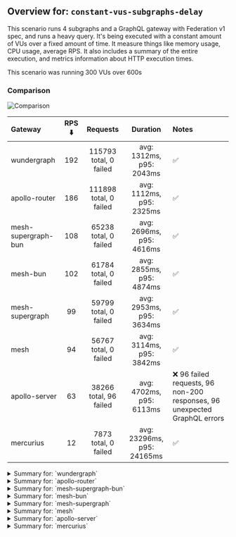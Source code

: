 ## Overview for: `constant-vus-subgraphs-delay`


This scenario runs 4 subgraphs and a GraphQL gateway with Federation v1 spec, and runs a heavy query. It's being executed with a constant amount of VUs over a fixed amount of time. It measure things like memory usage, CPU usage, average RPS. It also includes a summary of the entire execution, and metrics information about HTTP execution times.


This scenario was running 300 VUs over 600s


### Comparison


<img src="https://imagedelivery.net/KYe9TScr4TldYHA48pczVg/3fdfd5db-310b-464f-2839-ea3ca6fc9f00/public" alt="Comparison" />


| Gateway             | RPS ⬇️ |        Requests        |          Duration          | Notes                                                                    |
| :------------------ | :----: | :--------------------: | :------------------------: | :----------------------------------------------------------------------- |
| wundergraph         |  192   | 115793 total, 0 failed |  avg: 1312ms, p95: 2043ms  | ✅                                                                        |
| apollo-router       |  186   | 111898 total, 0 failed |  avg: 1112ms, p95: 2325ms  | ✅                                                                        |
| mesh-supergraph-bun |  108   | 65238 total, 0 failed  |  avg: 2696ms, p95: 4616ms  | ✅                                                                        |
| mesh-bun            |  102   | 61784 total, 0 failed  |  avg: 2855ms, p95: 4874ms  | ✅                                                                        |
| mesh-supergraph     |   99   | 59799 total, 0 failed  |  avg: 2953ms, p95: 3634ms  | ✅                                                                        |
| mesh                |   94   | 56767 total, 0 failed  |  avg: 3114ms, p95: 3842ms  | ✅                                                                        |
| apollo-server       |   63   | 38266 total, 96 failed |  avg: 4702ms, p95: 6113ms  | ❌ 96 failed requests, 96 non-200 responses, 96 unexpected GraphQL errors |
| mercurius           |   12   |  7873 total, 0 failed  | avg: 23296ms, p95: 24165ms | ✅                                                                        |



<details>
  <summary>Summary for: `wundergraph`</summary>

  **K6 Output**




```
     ✓ response code was 200
     ✓ no graphql errors
     ✓ valid response structure

     checks.........................: 100.00% ✓ 347379     ✗ 0     
     data_received..................: 10 GB   17 MB/s
     data_sent......................: 137 MB  229 kB/s
     http_req_blocked...............: avg=83.61µs  min=1.19µs   med=2.97µs  max=1.03s   p(90)=4.7µs    p(95)=5.73µs  
     http_req_connecting............: avg=14.16µs  min=0s       med=0s      max=19.52ms p(90)=0s       p(95)=0s      
     http_req_duration..............: avg=1.31s    min=561.42ms med=1.24s   max=4.53s   p(90)=1.76s    p(95)=2.04s   
       { expected_response:true }...: avg=1.31s    min=561.42ms med=1.24s   max=4.53s   p(90)=1.76s    p(95)=2.04s   
     http_req_failed................: 0.00%   ✓ 0          ✗ 115793
     http_req_receiving.............: avg=130.79ms min=28.54µs  med=78.57µs max=2.85s   p(90)=506.86ms p(95)=861.15ms
     http_req_sending...............: avg=7.49ms   min=7.57µs   med=13.57µs max=1.93s   p(90)=31.5µs   p(95)=216.04µs
     http_req_tls_handshaking.......: avg=0s       min=0s       med=0s      max=0s      p(90)=0s       p(95)=0s      
     http_req_waiting...............: avg=1.17s    min=552.71ms med=1.16s   max=2.34s   p(90)=1.42s    p(95)=1.51s   
     http_reqs......................: 115793  192.632911/s
     iteration_duration.............: avg=1.55s    min=572.35ms med=1.43s   max=5.32s   p(90)=2.26s    p(95)=2.55s   
     iterations.....................: 115793  192.632911/s
     vus............................: 76      min=76       max=300 
     vus_max........................: 300     min=300      max=300 
```


**Performance Overview**


<img src="https://imagedelivery.net/KYe9TScr4TldYHA48pczVg/4cf00b77-002e-4726-a0e4-3e2ed5509000/public" alt="Performance Overview" />


**Subgraphs Overview**


<img src="https://imagedelivery.net/KYe9TScr4TldYHA48pczVg/abfc51a0-8962-4aeb-cd1c-43eba7ecda00/public" alt="Subgraphs Overview" />


**HTTP Overview**


<img src="https://imagedelivery.net/KYe9TScr4TldYHA48pczVg/6445d044-bfdd-4313-55cc-6351c8d95a00/public" alt="HTTP Overview" />


  </details>

<details>
  <summary>Summary for: `apollo-router`</summary>

  **K6 Output**




```
     ✓ response code was 200
     ✓ no graphql errors
     ✓ valid response structure

     checks.........................: 100.00% ✓ 335694     ✗ 0     
     data_received..................: 9.8 GB  16 MB/s
     data_sent......................: 133 MB  221 kB/s
     http_req_blocked...............: avg=218.68µs min=1.33µs   med=3.01µs   max=1.89s  p(90)=4.89µs  p(95)=5.89µs 
     http_req_connecting............: avg=95.18µs  min=0s       med=0s       max=1.86s  p(90)=0s      p(95)=0s     
     http_req_duration..............: avg=1.11s    min=272.59ms med=919.86ms max=6.51s  p(90)=1.93s   p(95)=2.32s  
       { expected_response:true }...: avg=1.11s    min=272.59ms med=919.86ms max=6.51s  p(90)=1.93s   p(95)=2.32s  
     http_req_failed................: 0.00%   ✓ 0          ✗ 111898
     http_req_receiving.............: avg=287.97ms min=25.47µs  med=74.82µs  max=5.83s  p(90)=1.12s   p(95)=1.54s  
     http_req_sending...............: avg=12.98ms  min=7.34µs   med=13.68µs  max=5.02s  p(90)=33.75µs p(95)=675.4µs
     http_req_tls_handshaking.......: avg=0s       min=0s       med=0s       max=0s     p(90)=0s      p(95)=0s     
     http_req_waiting...............: avg=811.04ms min=272.51ms med=749.05ms max=2.5s   p(90)=1.17s   p(95)=1.28s  
     http_reqs......................: 111898  186.069754/s
     iteration_duration.............: avg=1.6s     min=299.72ms med=1.33s    max=10.77s p(90)=2.97s   p(95)=3.53s  
     iterations.....................: 111898  186.069754/s
     vus............................: 21      min=21       max=300 
     vus_max........................: 300     min=300      max=300 
```


**Performance Overview**


<img src="https://imagedelivery.net/KYe9TScr4TldYHA48pczVg/6e19b749-7a3b-4544-aac1-c128e426bd00/public" alt="Performance Overview" />


**Subgraphs Overview**


<img src="https://imagedelivery.net/KYe9TScr4TldYHA48pczVg/36c3c3f2-35a2-44d0-49ec-996090b46400/public" alt="Subgraphs Overview" />


**HTTP Overview**


<img src="https://imagedelivery.net/KYe9TScr4TldYHA48pczVg/ad59bb63-e6a8-42c4-cc67-5e9287892700/public" alt="HTTP Overview" />


  </details>

<details>
  <summary>Summary for: `mesh-supergraph-bun`</summary>

  **K6 Output**




```
     ✓ response code was 200
     ✓ no graphql errors
     ✓ valid response structure

     checks.........................: 100.00% ✓ 195714     ✗ 0    
     data_received..................: 5.7 GB  9.5 MB/s
     data_sent......................: 77 MB   129 kB/s
     http_req_blocked...............: avg=20.17µs min=1.22µs  med=3.01µs  max=86.03ms  p(90)=4.78µs   p(95)=5.84µs  
     http_req_connecting............: avg=8.39µs  min=0s      med=0s      max=28.31ms  p(90)=0s       p(95)=0s      
     http_req_duration..............: avg=2.69s   min=1.21s   med=2.41s   max=5.38s    p(90)=4.38s    p(95)=4.61s   
       { expected_response:true }...: avg=2.69s   min=1.21s   med=2.41s   max=5.38s    p(90)=4.38s    p(95)=4.61s   
     http_req_failed................: 0.00%   ✓ 0          ✗ 65238
     http_req_receiving.............: avg=14.47ms min=26.91µs med=66.18µs max=1.33s    p(90)=850.03µs p(95)=67.51ms 
     http_req_sending...............: avg=1.53ms  min=6.92µs  med=13.78µs max=858.19ms p(90)=31.37µs  p(95)=150.65µs
     http_req_tls_handshaking.......: avg=0s      min=0s      med=0s      max=0s       p(90)=0s       p(95)=0s      
     http_req_waiting...............: avg=2.67s   min=1.21s   med=2.4s    max=5.38s    p(90)=4.36s    p(95)=4.59s   
     http_reqs......................: 65238   108.448931/s
     iteration_duration.............: avg=2.76s   min=1.22s   med=2.46s   max=5.59s    p(90)=4.47s    p(95)=4.73s   
     iterations.....................: 65238   108.448931/s
     vus............................: 92      min=92       max=300
     vus_max........................: 300     min=300      max=300
```


**Performance Overview**


<img src="https://imagedelivery.net/KYe9TScr4TldYHA48pczVg/c025ae26-3c1a-4474-fa26-707fb0fef600/public" alt="Performance Overview" />


**Subgraphs Overview**


<img src="https://imagedelivery.net/KYe9TScr4TldYHA48pczVg/bbeb7079-58b6-4a02-7026-75bed9b99d00/public" alt="Subgraphs Overview" />


**HTTP Overview**


<img src="https://imagedelivery.net/KYe9TScr4TldYHA48pczVg/34123fc0-beae-48aa-bda8-9317148e5000/public" alt="HTTP Overview" />


  </details>

<details>
  <summary>Summary for: `mesh-bun`</summary>

  **K6 Output**




```
     ✓ response code was 200
     ✓ no graphql errors
     ✓ valid response structure

     checks.........................: 100.00% ✓ 185352     ✗ 0    
     data_received..................: 5.4 GB  9.0 MB/s
     data_sent......................: 73 MB   122 kB/s
     http_req_blocked...............: avg=124.01µs min=1.12µs  med=2.89µs  max=227.83ms p(90)=4.51µs   p(95)=5.44µs  
     http_req_connecting............: avg=99.56µs  min=0s      med=0s      max=35.58ms  p(90)=0s       p(95)=0s      
     http_req_duration..............: avg=2.85s    min=1.43s   med=2.52s   max=5.75s    p(90)=4.68s    p(95)=4.87s   
       { expected_response:true }...: avg=2.85s    min=1.43s   med=2.52s   max=5.75s    p(90)=4.68s    p(95)=4.87s   
     http_req_failed................: 0.00%   ✓ 0          ✗ 61784
     http_req_receiving.............: avg=14.26ms  min=27.13µs med=61.77µs max=1.46s    p(90)=647.53µs p(95)=62.1ms  
     http_req_sending...............: avg=1.37ms   min=7.31µs  med=13.38µs max=727.04ms p(90)=28.23µs  p(95)=137.38µs
     http_req_tls_handshaking.......: avg=0s       min=0s      med=0s      max=0s       p(90)=0s       p(95)=0s      
     http_req_waiting...............: avg=2.83s    min=1.43s   med=2.51s   max=5.52s    p(90)=4.67s    p(95)=4.86s   
     http_reqs......................: 61784   102.505897/s
     iteration_duration.............: avg=2.92s    min=1.44s   med=2.57s   max=5.81s    p(90)=4.77s    p(95)=5s      
     iterations.....................: 61784   102.505897/s
     vus............................: 168     min=168      max=300
     vus_max........................: 300     min=300      max=300
```


**Performance Overview**


<img src="https://imagedelivery.net/KYe9TScr4TldYHA48pczVg/b1433da0-9d6d-4004-dd8a-2f52ae3cfd00/public" alt="Performance Overview" />


**Subgraphs Overview**


<img src="https://imagedelivery.net/KYe9TScr4TldYHA48pczVg/dcd1aa3a-201f-40d1-3a35-cd4f8b7ac400/public" alt="Subgraphs Overview" />


**HTTP Overview**


<img src="https://imagedelivery.net/KYe9TScr4TldYHA48pczVg/8a832104-204e-4d2f-0d60-23e4e2397200/public" alt="HTTP Overview" />


  </details>

<details>
  <summary>Summary for: `mesh-supergraph`</summary>

  **K6 Output**




```
     ✓ response code was 200
     ✓ no graphql errors
     ✓ valid response structure

     checks.........................: 100.00% ✓ 179397    ✗ 0    
     data_received..................: 5.2 GB  8.7 MB/s
     data_sent......................: 71 MB   118 kB/s
     http_req_blocked...............: avg=115.39µs min=1.51µs  med=3.6µs   max=81.47ms  p(90)=5.35µs p(95)=6.24µs  
     http_req_connecting............: avg=99.37µs  min=0s      med=0s      max=60.84ms  p(90)=0s     p(95)=0s      
     http_req_duration..............: avg=2.95s    min=1.55s   med=2.94s   max=6.6s     p(90)=3.49s  p(95)=3.63s   
       { expected_response:true }...: avg=2.95s    min=1.55s   med=2.94s   max=6.6s     p(90)=3.49s  p(95)=3.63s   
     http_req_failed................: 0.00%   ✓ 0         ✗ 59799
     http_req_receiving.............: avg=6.87ms   min=33.37µs med=71.45µs max=862.3ms  p(90)=2.22ms p(95)=16.69ms 
     http_req_sending...............: avg=1.02ms   min=8.09µs  med=16.44µs max=577.32ms p(90)=33.1µs p(95)=121.47µs
     http_req_tls_handshaking.......: avg=0s       min=0s      med=0s      max=0s       p(90)=0s     p(95)=0s      
     http_req_waiting...............: avg=2.94s    min=1.55s   med=2.93s   max=6.58s    p(90)=3.48s  p(95)=3.62s   
     http_reqs......................: 59799   99.316188/s
     iteration_duration.............: avg=3.01s    min=1.56s   med=3s      max=6.65s    p(90)=3.57s  p(95)=3.72s   
     iterations.....................: 59799   99.316188/s
     vus............................: 57      min=57      max=300
     vus_max........................: 300     min=300     max=300
```


**Performance Overview**


<img src="https://imagedelivery.net/KYe9TScr4TldYHA48pczVg/e8a8490b-a138-4108-ca6b-9820d32ded00/public" alt="Performance Overview" />


**Subgraphs Overview**


<img src="https://imagedelivery.net/KYe9TScr4TldYHA48pczVg/b1a5b629-c6f8-4ee6-7fdc-e1d8960b6000/public" alt="Subgraphs Overview" />


**HTTP Overview**


<img src="https://imagedelivery.net/KYe9TScr4TldYHA48pczVg/dbf0fda7-1ff5-459c-90a0-87e785eb1500/public" alt="HTTP Overview" />


  </details>

<details>
  <summary>Summary for: `mesh`</summary>

  **K6 Output**




```
     ✓ response code was 200
     ✓ no graphql errors
     ✓ valid response structure

     checks.........................: 100.00% ✓ 170301   ✗ 0    
     data_received..................: 5.0 GB  8.3 MB/s
     data_sent......................: 67 MB   112 kB/s
     http_req_blocked...............: avg=60.14µs  min=1.41µs  med=3.57µs  max=110.53ms p(90)=5.33µs  p(95)=6.2µs   
     http_req_connecting............: avg=36.96µs  min=0s      med=0s      max=22.01ms  p(90)=0s      p(95)=0s      
     http_req_duration..............: avg=3.11s    min=1.55s   med=3.12s   max=7.31s    p(90)=3.69s   p(95)=3.84s   
       { expected_response:true }...: avg=3.11s    min=1.55s   med=3.12s   max=7.31s    p(90)=3.69s   p(95)=3.84s   
     http_req_failed................: 0.00%   ✓ 0        ✗ 56767
     http_req_receiving.............: avg=6.64ms   min=33.61µs med=73.17µs max=814.46ms p(90)=2.69ms  p(95)=18.62ms 
     http_req_sending...............: avg=936.38µs min=8µs     med=16.24µs max=718.51ms p(90)=31.55µs p(95)=118.28µs
     http_req_tls_handshaking.......: avg=0s       min=0s      med=0s      max=0s       p(90)=0s      p(95)=0s      
     http_req_waiting...............: avg=3.1s     min=1.53s   med=3.12s   max=7.31s    p(90)=3.69s   p(95)=3.82s   
     http_reqs......................: 56767   94.30465/s
     iteration_duration.............: avg=3.17s    min=1.6s    med=3.18s   max=7.33s    p(90)=3.77s   p(95)=3.94s   
     iterations.....................: 56767   94.30465/s
     vus............................: 17      min=17     max=300
     vus_max........................: 300     min=300    max=300
```


**Performance Overview**


<img src="https://imagedelivery.net/KYe9TScr4TldYHA48pczVg/cdcd23f0-2c95-4e7d-aa90-e1598173ba00/public" alt="Performance Overview" />


**Subgraphs Overview**


<img src="https://imagedelivery.net/KYe9TScr4TldYHA48pczVg/4792493b-ffa3-4af8-c25e-1fd6cd66f800/public" alt="Subgraphs Overview" />


**HTTP Overview**


<img src="https://imagedelivery.net/KYe9TScr4TldYHA48pczVg/86268e69-b024-4679-5041-26ad0a90a400/public" alt="HTTP Overview" />


  </details>

<details>
  <summary>Summary for: `apollo-server`</summary>

  **K6 Output**




```
     ✗ response code was 200
      ↳  99% — ✓ 38170 / ✗ 96
     ✗ no graphql errors
      ↳  99% — ✓ 38170 / ✗ 96
     ✓ valid response structure

     checks.........................: 99.83% ✓ 114510    ✗ 192  
     data_received..................: 3.4 GB 5.6 MB/s
     data_sent......................: 45 MB  75 kB/s
     http_req_blocked...............: avg=51.42µs  min=1.34µs   med=3.36µs  max=58.34ms  p(90)=5.23µs   p(95)=6.12µs  
     http_req_connecting............: avg=40.78µs  min=0s       med=0s      max=18.32ms  p(90)=0s       p(95)=0s      
     http_req_duration..............: avg=4.7s     min=781.08ms med=4.43s   max=1m0s     p(90)=5.69s    p(95)=6.11s   
       { expected_response:true }...: avg=4.56s    min=781.08ms med=4.43s   max=59.07s   p(90)=5.67s    p(95)=6.08s   
     http_req_failed................: 0.25%  ✓ 96        ✗ 38170
     http_req_receiving.............: avg=517.72µs min=0s       med=92.1µs  max=544.66ms p(90)=149.38µs p(95)=419.68µs
     http_req_sending...............: avg=108.61µs min=7.59µs   med=17.37µs max=264.93ms p(90)=31.66µs  p(95)=41.37µs 
     http_req_tls_handshaking.......: avg=0s       min=0s       med=0s      max=0s       p(90)=0s       p(95)=0s      
     http_req_waiting...............: avg=4.7s     min=780.39ms med=4.43s   max=1m0s     p(90)=5.69s    p(95)=6.11s   
     http_reqs......................: 38266  63.465899/s
     iteration_duration.............: avg=4.71s    min=795ms    med=4.45s   max=1m0s     p(90)=5.71s    p(95)=6.13s   
     iterations.....................: 38266  63.465899/s
     vus............................: 4      min=4       max=300
     vus_max........................: 300    min=300     max=300
```


**Performance Overview**


<img src="https://imagedelivery.net/KYe9TScr4TldYHA48pczVg/988f6a31-35d4-4d30-f6c6-c1689c9b8700/public" alt="Performance Overview" />


**Subgraphs Overview**


<img src="https://imagedelivery.net/KYe9TScr4TldYHA48pczVg/4e1ad7b9-dd5e-4afc-3058-18541f197e00/public" alt="Subgraphs Overview" />


**HTTP Overview**


<img src="https://imagedelivery.net/KYe9TScr4TldYHA48pczVg/1bd78c71-472d-4f05-ee0c-4fe1d44b8b00/public" alt="HTTP Overview" />


  </details>

<details>
  <summary>Summary for: `mercurius`</summary>

  **K6 Output**




```
     ✓ response code was 200
     ✓ no graphql errors
     ✓ valid response structure

     checks.........................: 100.00% ✓ 23619     ✗ 0    
     data_received..................: 691 MB  1.1 MB/s
     data_sent......................: 9.3 MB  15 kB/s
     http_req_blocked...............: avg=189.08µs min=1.52µs  med=3.99µs   max=33.91ms p(90)=5.48µs   p(95)=6.71µs  
     http_req_connecting............: avg=178.45µs min=0s      med=0s       max=27.14ms p(90)=0s       p(95)=0s      
     http_req_duration..............: avg=23.29s   min=7.04s   med=23.71s   max=26.33s  p(90)=24.01s   p(95)=24.16s  
       { expected_response:true }...: avg=23.29s   min=7.04s   med=23.71s   max=26.33s  p(90)=24.01s   p(95)=24.16s  
     http_req_failed................: 0.00%   ✓ 0         ✗ 7873 
     http_req_receiving.............: avg=128.51µs min=50.85µs med=115.05µs max=13.38ms p(90)=154.03µs p(95)=171.21µs
     http_req_sending...............: avg=80.16µs  min=9.08µs  med=23.58µs  max=3.53ms  p(90)=33.54µs  p(95)=43.66µs 
     http_req_tls_handshaking.......: avg=0s       min=0s      med=0s       max=0s      p(90)=0s       p(95)=0s      
     http_req_waiting...............: avg=23.29s   min=7.04s   med=23.71s   max=26.33s  p(90)=24.01s   p(95)=24.16s  
     http_reqs......................: 7873    12.638815/s
     iteration_duration.............: avg=23.3s    min=7.05s   med=23.72s   max=26.34s  p(90)=24.02s   p(95)=24.17s  
     iterations.....................: 7873    12.638815/s
     vus............................: 2       min=2       max=300
     vus_max........................: 300     min=300     max=300
```


**Performance Overview**


<img src="https://imagedelivery.net/KYe9TScr4TldYHA48pczVg/34b5c0f9-229f-4708-6e22-f9f7a2f84700/public" alt="Performance Overview" />


**Subgraphs Overview**


<img src="https://imagedelivery.net/KYe9TScr4TldYHA48pczVg/e6858cd2-7fef-49b9-322b-8cf85cadee00/public" alt="Subgraphs Overview" />


**HTTP Overview**


<img src="https://imagedelivery.net/KYe9TScr4TldYHA48pczVg/52c7a33f-e6b6-40d9-0304-73840ddcbc00/public" alt="HTTP Overview" />


  </details>